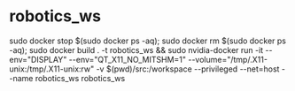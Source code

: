 # robotics_ws

sudo docker stop $(sudo docker ps -aq); sudo docker rm $(sudo docker ps -aq); sudo docker build . -t robotics_ws && sudo nvidia-docker run -it --env="DISPLAY" --env="QT_X11_NO_MITSHM=1" --volume="/tmp/.X11-unix:/tmp/.X11-unix:rw" -v $(pwd)/src:/workspace --privileged --net=host --name robotics_ws robotics_ws


